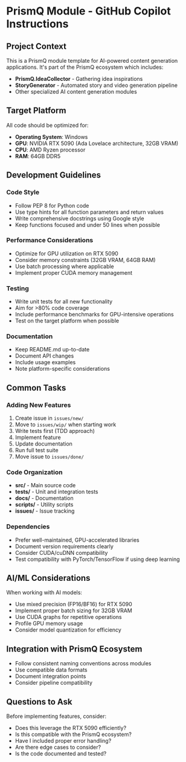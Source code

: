 # PrismQ Module - GitHub Copilot Instructions

## Project Context

This is a PrismQ module template for AI-powered content generation applications. It's part of the PrismQ ecosystem which includes:
- **PrismQ.IdeaCollector** - Gathering idea inspirations
- **StoryGenerator** - Automated story and video generation pipeline
- Other specialized AI content generation modules

## Target Platform

All code should be optimized for:
- **Operating System**: Windows
- **GPU**: NVIDIA RTX 5090 (Ada Lovelace architecture, 32GB VRAM)
- **CPU**: AMD Ryzen processor
- **RAM**: 64GB DDR5

## Development Guidelines

### Code Style
- Follow PEP 8 for Python code
- Use type hints for all function parameters and return values
- Write comprehensive docstrings using Google style
- Keep functions focused and under 50 lines when possible

### Performance Considerations
- Optimize for GPU utilization on RTX 5090
- Consider memory constraints (32GB VRAM, 64GB RAM)
- Use batch processing where applicable
- Implement proper CUDA memory management

### Testing
- Write unit tests for all new functionality
- Aim for >80% code coverage
- Include performance benchmarks for GPU-intensive operations
- Test on the target platform when possible

### Documentation
- Keep README.md up-to-date
- Document API changes
- Include usage examples
- Note platform-specific considerations

## Common Tasks

### Adding New Features
1. Create issue in `issues/new/`
2. Move to `issues/wip/` when starting work
3. Write tests first (TDD approach)
4. Implement feature
5. Update documentation
6. Run full test suite
7. Move issue to `issues/done/`

### Code Organization
- **src/** - Main source code
- **tests/** - Unit and integration tests
- **docs/** - Documentation
- **scripts/** - Utility scripts
- **issues/** - Issue tracking

### Dependencies
- Prefer well-maintained, GPU-accelerated libraries
- Document version requirements clearly
- Consider CUDA/cuDNN compatibility
- Test compatibility with PyTorch/TensorFlow if using deep learning

## AI/ML Considerations

When working with AI models:
- Use mixed precision (FP16/BF16) for RTX 5090
- Implement proper batch sizing for 32GB VRAM
- Use CUDA graphs for repetitive operations
- Profile GPU memory usage
- Consider model quantization for efficiency

## Integration with PrismQ Ecosystem

- Follow consistent naming conventions across modules
- Use compatible data formats
- Document integration points
- Consider pipeline compatibility

## Questions to Ask

Before implementing features, consider:
- Does this leverage the RTX 5090 efficiently?
- Is this compatible with the PrismQ ecosystem?
- Have I included proper error handling?
- Are there edge cases to consider?
- Is the code documented and tested?
